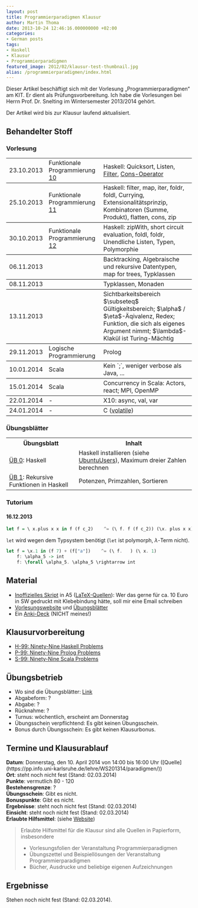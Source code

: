 ```yaml
---
layout: post
title: Programmierparadigmen Klausur
author: Martin Thoma
date: 2013-10-24 12:46:16.000000000 +02:00
categories:
- German posts
tags:
- Haskell
- Klausur
- Programmierparadigmen
featured_image: 2012/02/klausur-test-thumbnail.jpg
alias: /programmierparadigmen/index.html
---
```

<div class="info">Dieser Artikel beschäftigt sich mit der Vorlesung &bdquo;Programmierparadigmen&ldquo; am KIT. Er dient als Prüfungsvorbereitung. Ich habe die Vorlesungen bei Herrn Prof. Dr. Snelting im Wintersemester 2013/2014 gehört.</div>

Der Artikel wird bis zur Klausur laufend aktualisiert.

## Behandelter Stoff ##
### Vorlesung ###
<table>
<tr>
<td style="border-bottom:1px solid black;">23.10.2013</td>
<td style="border-bottom:1px solid black;">Funktionale Programmierung <a href="http://pp.ipd.kit.edu/lehre/WS201314/paradigmen/intern/10_FunktionaleProgrammierung.pdf">10</a></td>
<td style="border-bottom:1px solid black;">Haskell: Quicksort, Listen, <a href="http://learnyouahaskell.com/higher-order-functions#maps-and-filters">Filter</a>, <a href="http://www.haskell.org/haskellwiki/Syntactic_sugar/Cons">Cons-Operator</a></td>
</tr>
<tr>
<td style="border-bottom:1px solid black;">25.10.2013</td>
<td style="border-bottom:1px solid black;">Funktionale Programmierung <a href="http://pp.ipd.kit.edu/lehre/WS201314/paradigmen/intern/11_FunktionaleProgrammierung.pdf">11</a></td>
<td style="border-bottom:1px solid black;">Haskell: filter, map, iter, foldr, foldl, Currying, Extensionalitätsprinzip, Kombinatoren (Summe, Produkt), flatten, cons, zip</td>
</tr>
<tr>
<td style="border-bottom:1px solid black;">30.10.2013</td>
<td style="border-bottom:1px solid black;">Funktionale Programmierung <a href="http://pp.ipd.kit.edu/lehre/WS201314/paradigmen/intern/12_FunktionaleProgrammierung.pdf">12</a></td>
<td style="border-bottom:1px solid black;">Haskell: zipWith, short circuit evaluation, foldl, foldr, Unendliche Listen, Typen, Polymorphie</td>
</tr>
<tr>
<td style="border-bottom:1px solid black;">06.11.2013</td>
<td style="border-bottom:1px solid black;"></td>
<td style="border-bottom:1px solid black;">Backtracking, Algebraische und rekursive Datentypen, map for trees, Typklassen</td>
</tr>
<tr>
<td style="border-bottom:1px solid black;">08.11.2013</td>
<td style="border-bottom:1px solid black;"></td>
<td style="border-bottom:1px solid black;">Typklassen, Monaden</td>
</tr>
<tr>
<td style="border-bottom:1px solid black;">13.11.2013</td>
<td style="border-bottom:1px solid black;"></td>
<td style="border-bottom:1px solid black;">Sichtbarkeitsbereich $\subseteq$ Gültigkeitsbereich; $\alpha$ / $\eta$-Äqivalenz, Redex; Funktion, die sich als eigenes Argument nimmt; $\lambda$-Klakül ist Turing-Mächtig</td>
</tr>
<tr>
<td style="border-bottom:1px solid black;">29.11.2013</td>
<td style="border-bottom:1px solid black;">Logische Programmierung</td>
<td style="border-bottom:1px solid black;">Prolog</td>
</tr>
<tr>
<td style="border-bottom:1px solid black;">10.01.2014</td>
<td style="border-bottom:1px solid black;">Scala</td>
<td style="border-bottom:1px solid black;">Kein `;`, weniger verbose als Java, ...</td>
</tr>
<tr>
<td style="border-bottom:1px solid black;">15.01.2014</td>
<td style="border-bottom:1px solid black;">Scala</td>
<td style="border-bottom:1px solid black;">Concurrency in Scala: Actors, react; MPI, OpenMP</td>
</tr>
<tr>
<td style="border-bottom:1px solid black;">22.01.2014</td>
<td style="border-bottom:1px solid black;">-</td>
<td style="border-bottom:1px solid black;">X10: async, val, var</td>
</tr>
<tr>
<td style="border-bottom:1px solid black;">24.01.2014</td>
<td style="border-bottom:1px solid black;">-</td>
<td style="border-bottom:1px solid black;">C (<abbr title="Immer aus Hauptspeicher, nie aus Cache holen">volatile</abbr>)</td>
</tr>
</table>

### Übungsblätter ###
<table>
  <tr>
    <th>Übungsblatt</th>
    <th>Inhalt</th>
  </tr>
  <tr>
    <td><a href="http://pp.ipd.kit.edu/lehre/WS201314/paradigmen/uebung/blaetter/blatt0.pdf" rel="nofollow">ÜB 0</a>: Haskell</td>
    <td>Haskell installieren (siehe <a href="http://wiki.ubuntuusers.de/Haskell">UbuntuUsers</a>), Maximum dreier Zahlen berechnen</td>
  </tr>
  <tr>
    <td><a href="http://pp.ipd.kit.edu/lehre/WS201314/paradigmen/uebung/blaetter/blatt1.pdf" rel="nofollow">ÜB 1</a>: Rekursive Funktionen in Haskell</td>
    <td>Potenzen, Primzahlen, Sortieren</td>
  </tr>
</table>

### Tutorium ###
#### 16.12.2013 ####

```haskell
let f = \ x.plus x x in f (f c_2)    ^= (\ f. f (f c_2)) (\x. plus x x)
```

`let` wird wegen dem Typsystem benötigt (`let` ist polymorph, 
$\lambda$-Term nicht).

```haskell
let f = \x.1 in (f 7) + (f["a"])    ^= (\ f.   ) (\ x. 1)
    f: \alpha_5 -> int
    f: \forall \alpha_5. \alpha_5 \rightarrow int 
```


## Material ##
<ul>
  <li><a href="https://github.com/MartinThoma/LaTeX-examples/blob/master/documents/Programmierparadigmen/Programmierparadigmen.pdf?raw=true">Inoffizielles Skript</a> in A5 (<a href="https://github.com/MartinThoma/LaTeX-examples/tree/master/documents/Programmierparadigmen">LaTeX-Quellen</a>): Wer das gerne für ca. 10 Euro in SW gedruckt mit Klebebindung hätte, soll mir eine Email schreiben</li>
  <li><a href="http://pp.ipd.kit.edu/lehre/WS201314/paradigmen/">Vorlesungswebsite</a> und <a href="http://pp.ipd.kit.edu/lehre/WS201314/paradigmen/uebung/#unterlagen">Übungsblätter</a></li>
  <li>Ein <a href="https://ankiweb.net/shared/info/3121773115">Anki-Deck</a> (NICHT meines!)</li>
</ul>

## Klausurvorbereitung
* [H-99: Ninety-Nine Haskell Problems](http://www.haskell.org/haskellwiki/H-99:_Ninety-Nine_Haskell_Problems)
* [P-99: Ninety-Nine Prolog Problems](https://sites.google.com/site/prologsite/prolog-problems)
* [S-99: Ninety-Nine Scala Problems](http://aperiodic.net/phil/scala/s-99/)

## Übungsbetrieb

<ul>
<li>Wo sind die Übungsblätter: <a href="http://pp.ipd.kit.edu/lehre/WS201314/paradigmen/uebung/#unterlagen">Link</a></li>
<li>Abgabeform: ?</li>
<li>Abgabe: ?</li>
<li>Rücknahme: ?</li>
<li>Turnus: wöchentlich, erscheint am Donnerstag</li>
<li>Übungsschein verpflichtend: Es gibt keinen Übungsschein.</li>
<li>Bonus durch Übungsschein: Es gibt keinen Klausurbonus.</li>
</ul>

<h2>Termine und Klausurablauf</h2>
<strong>Datum</strong>: Donnerstag, den 10. April 2014 von 14:00 bis 16:00 Uhr ([Quelle](https://pp.info.uni-karlsruhe.de/lehre/WS201314/paradigmen/))<br/>
<strong>Ort</strong>: steht noch nicht fest (Stand: 02.03.2014)<br/>
<strong>Punkte</strong>: vermutlich 80 - 120<br/>
<strong>Bestehensgrenze</strong>: ?<br/>
<strong>Übungsschein</strong>: Gibt es nicht.<br/>
<strong>Bonuspunkte</strong>: Gibt es nicht.<br/>
<strong>Ergebnisse</strong>: steht noch nicht fest (Stand: 02.03.2014)<br/>
<strong>Einsicht</strong>: steht noch nicht fest (Stand: 02.03.2014)<br/>
<strong>Erlaubte Hilfsmittel</strong>: (siehe <a href="http://pp.ipd.kit.edu/lehre/WS201314/paradigmen/">Website</a>)

<blockquote>Erlaubte Hilfsmittel für die Klausur sind alle Quellen in Papierform, insbesondere
<ul>
<li>Vorlesungsfolien der Veranstaltung Programmierparadigmen</li>
<li>Übungszettel und Beispiellösungen der Veranstaltung Programmierparadigmen</li>
<li>Bücher, Ausdrucke und beliebige eigenen Aufzeichnungen</li>
</ul>
</blockquote>

<h2>Ergebnisse</h2>
Stehen noch nicht fest (Stand: 02.03.2014).
